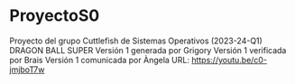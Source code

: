 # ProyectoS0
Proyecto del grupo Cuttlefish de Sistemas Operativos (2023-24-Q1)
DRAGON BALL SUPER
Versión 1 generada por Grigory
Versión 1 verificada por Brais
Versión 1 comunicada por Àngela
URL: https://youtu.be/c0-jmjboT7w
